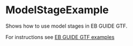 ﻿# ModelStageExample

Shows how to use model stages in EB GUIDE GTF.

For instructions see [EB GUIDE GTF examples](../../readme.md)
